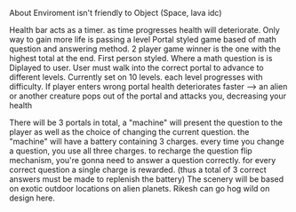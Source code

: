 About 
Enviroment isn't friendly to Object (Space, lava idc)

Health bar acts as a timer. as time progresses health will deteriorate. Only way to gain more life is passing a level
Portal styled game based of math question and answering method. 2 player game winner is the one with the highest total at the end.
First person styled. Where a math question is is Diplayed to user. User must walk into the correct portal to advance to different levels.
Currently set on 10 levels. each level progresses with difficulty.
If player enters wrong portal health deteriorates faster --> an alien or another creature pops out of the portal and attacks you, decreasing your health

There will be 3 portals in total, a "machine" will present the question to the player as well as the choice of changing the current question.
the "machine" will have a battery containing 3 charges. every time you change a question, you use all three charges. to recharge the question flip mechanism, you're gonna need to answer a question correctly. for every correct question a single charge is rewarded.
(thus a total of 3 correct answers must be made to replenish the battery) The scenery will be based on exotic outdoor locations on alien 
planets. Rikesh can go hog wild on design here. 
